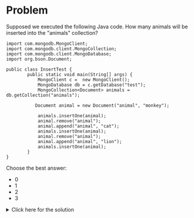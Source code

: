 # Problem
Supposed we executed the following Java code. How many animals will be inserted into the "animals" collection?

    import com.mongodb.MongoClient;
    import com.mongodb.client.MongoCollection;
    import com.mongodb.client.MongoDatabase;
    import org.bson.Document;
    
    public class InsertTest {
            public static void main(String[] args) {
                MongoClient c =  new MongoClient();
                MongoDatabase db = c.getDatabase("test");
                MongoCollection<Document> animals = db.getCollection("animals");
    
               Document animal = new Document("animal", "monkey");
    
                animals.insertOne(animal);
                animal.remove("animal");
                animal.append("animal", "cat");
                animals.insertOne(animal);
                animal.remove("animal");
                animal.append("animal", "lion");
                animals.insertOne(animal);
            }
    }
	
Choose the best answer:
 - 0
 - 1
 - 2
 - 3

<details>
  <summary>Click here for the solution</summary>
  - 1
</details>